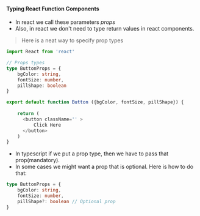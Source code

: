#### Typing React Function Components
- In react we call these parameters _props_
- Also, in react we don't need to type return values in react components.

> Here is a neat way to specify prop types
```typescript jsx
import React from 'react'

// Props types
type ButtonProps = {
    bgColor: string,
    fontSize: number,
    pillShape: boolean
}

export default function Button ({bgColor, fontSize, pillShape}) {
    
    return (
      <button className='' >
          Click Here
      </button>
    )
}
```

- In typescript if we put a prop type, then we have to pass that prop(mandatory).
- In some cases we might want a prop that is optional. Here is how to do that:
```typescript jsx
type ButtonProps = {
    bgColor: string,
    fontSize: number,
    pillShape?: boolean // Optional prop
}
```

